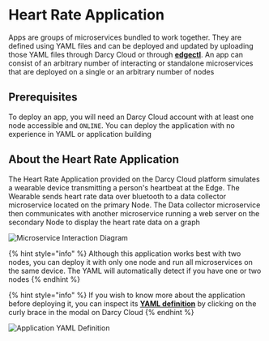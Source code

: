 # Heart Rate Application

Apps are groups of microservices bundled to work together. They are defined using YAML files and can be deployed and updated by uploading those YAML files through Darcy Cloud or through [**edgectl**](../../get-started-edgectl/). An app can consist of an arbitrary number of interacting or standalone microservices that are deployed on a single or an arbitrary number of nodes

## Prerequisites

To deploy an app, you will need an Darcy Cloud account with at least one node accessible and `ONLINE`. You can deploy the application with no experience in YAML or application building

## About the Heart Rate Application

The Heart Rate Application provided on the Darcy Cloud platform simulates a wearable device transmitting a person's heartbeat at the Edge. The Wearable sends heart rate data over bluetooth to a data collector microservice located on the primary Node. The Data collector microservice then communicates with another microservice running a web server on the secondary Node to display the heart rate data on a graph

![Microservice Interaction Diagram](../../../assets/14565bf8-4100-48da-841a-6e3cf0dbd395.png)

{% hint style="info" %}
Although this application works best with two nodes, you can deploy it with only one node and run all microservices on the same device. The YAML will automatically detect if you have one or two nodes
{% endhint %}

{% hint style="info" %}
If you wish to know more about the application before deploying it, you can inspect its [**YAML definition**](../../glossary/yaml-heart-rate-application.md) by clicking on the curly brace in the modal on Darcy Cloud
{% endhint %}

![ Application YAML Definition](../../../assets/3b76e231-64c8-4988-bbee-f9b2a447a2ec.png)
